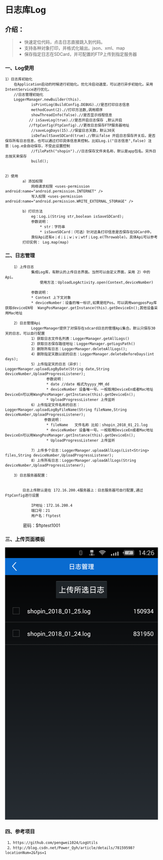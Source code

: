 # 日志库Log

## 介绍：

>* 快速定位代码，点击日志直接跳入到代码。
>* 支持各种对象打印，并格式化输出。json、xml、map
>* 保存指定日志在SDCard，并可配置的FTP上传到指定服务器




### 一、Log使用

    1）日志库初始化
        在Application启动的时候进行初始化。优化冷启动速度，可以进行异步初始化。采用IntentService进行优化。
        //日志管理初始化
        LoggerManager.newBuilder(this).
                isPrintLog(BuildConfig.DEBUG).//是否打印日志信息
                methodCount(2).//打印方法数,调用顺序
                showThreadInfo(false).//是否显示线程信息
               // isSaveLog(true).//是否开启日志保存 ,默认开启
               //ftpConfig(FtpConfig).//更改日志保存FTP服务器地址
                //saveLogDays(15).//保留日志天数，默认30天
                isDefaultSaveSDCard(true).//默认false 开启日志保存开关后，是否保存所有日志信息，也可以通过打印具体信息来控制。比如Log.i("日志信息",false) 注意：Log.e会自动保存，不受此设置控制
                //filePath("shopin").//日志保存文件夹名称，默认是app包名。另外日志按天来保存
                build();


    2）使用
            a）添加权限
                网络请求权限 <uses-permission android:name="android.permission.INTERNET" />
                写入权限 <uses-permission android:name="android.permission.WRITE_EXTERNAL_STORAGE" />

            b）打印方法
                eg：Log.i(String str,boolean isSaveSDCard);
                参数说明：
        			* str：字符串
        			* isSaveSDCard：（可选）针对这条打印信息是否保存在SDCard中。
                类似Api还有e；d；i；w；v；wtf；Log.e(Throwable)。具体Api可以参考
            打印实例： Log.map(map)


### 二、日志管理

        1）上传日志
                集成Log库，有默认的上传日志界面。当然可以自定义界面，采用 2）中的Api。
                    使用方法：UploadLogActivity.open(Context,deviceNumber)

                参数说明：
                * Context 上下文对象
                * deviceNumber：设备的唯一标识,如果是旺Pos。可以调用wangposPay库获取deviceEN号  WangPosManager.getInstance(this).getDeviceEn();其他设备采用Mac地址

        2）日志管理Api
                LoggerManager提供了对保存在sdcard日志的管理Api集合。默认只保存30天的日志，可以自行配置
                1）获取日志文件名列表：LoggerManager.getAllLogs()
                2）获取日志保存路径地址：LoggerManager.getLogsPath()
                3）删除所有日志：LoggerManager.deleteAllLogs();
                4）删除指定天数以前的日志：LoggerManager.deleteBeforeDays(int days);
                5）上传指定天的日志（异步）：LoggerManager.uploadLogByDate(String date,String deviceNumber,UploadProgressListener);
                       参数说明：
                       * date //date 格式为yyyy_MM_dd
                       * deviceNumber 设备唯一号。一般取用DeviceEn或者Mac地址  DeviceEn可以用WangPosManager.getInstance(this).getDeviceEn();
                       * UploadProgressListener 上传监听
                6）上传指定文件名称的日志：LoggerManager.uploadLogByFileName(String fileName,String deviceNumber,UploadProgressListener);
                      参数说明：
                       * fileName   文件名称 比如：shopin_2018_01_21.log
                       * deviceNumber 设备唯一号。一般取用DeviceEn或者Mac地址  DeviceEn可以用WangPosManager.getInstance(this).getDeviceEn();
                       * UploadProgressListener 上传监听

                7）上传多个日志：LoggerManager.uploadAllLogs(List<String> files,String deviceNumber,UploadProgressListener);
                8）上传所有日志：LoggerManager.uploadAllLogs(String deviceNumber,UploadProgressListener);

        3）日志服务器配置：
           

            日志上传默认是在 172.16.200.4服务器上：日志服务器可自行配置,通过FtpConfig进行设置

                IP地址：172.16.200.4
                端口号：21
                用户名：ftptest
                密码：$ftptest1001
                
### 三、上传页面模板
![](screenshot/aa.png)


### 四、参考项目
     1、https://github.com/pengwei1024/LogUtils
     2、http://blog.csdn.net/Power_Qyh/article/details/78159598?locationNum=2&fps=1


